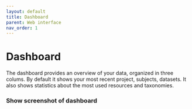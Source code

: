 ```yaml
---
layout: default
title: Dashboard
parent: Web interface
nav_order: 1
---
```

# Dashboard
The dashboard provides an overview of your data, organized in three colums. By default it shows your most recent project, subjects, datasets. It also shows statistics about the most used resources and taxonomies.

### Show screenshot of dashboard

